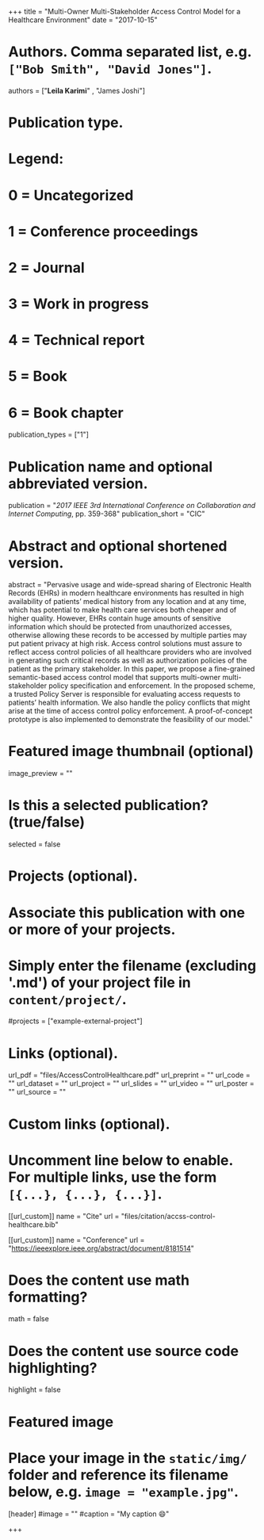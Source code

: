 +++
title = "Multi-Owner Multi-Stakeholder Access Control Model for a Healthcare Environment"
date = "2017-10-15"

# Authors. Comma separated list, e.g. `["Bob Smith", "David Jones"]`.

authors = ["**Leila Karimi**" , "James Joshi"]

# Publication type.
# Legend:
# 0 = Uncategorized
# 1 = Conference proceedings
# 2 = Journal
# 3 = Work in progress
# 4 = Technical report
# 5 = Book
# 6 = Book chapter
publication_types = ["1"]

# Publication name and optional abbreviated version.
publication = "*2017 IEEE 3rd International Conference on Collaboration and Internet Computing*, pp. 359-368"
publication_short = "CIC"

# Abstract and optional shortened version.
abstract = "Pervasive usage and wide-spread sharing of Electronic Health Records (EHRs) in modern healthcare environments has resulted in high availability of patients’ medical history from any location and at any time, which has potential to make health care services both cheaper and of higher quality. However, EHRs contain huge amounts of sensitive information which should be protected from unauthorized accesses, otherwise allowing these records to be accessed by multiple parties may put patient privacy at high risk. Access control solutions must assure to reflect access control policies of all healthcare providers who are involved in generating such critical records as well as authorization policies of the patient as the primary stakeholder. In this paper, we propose a fine-grained semantic-based access control model that supports multi-owner multi-stakeholder policy specification and enforcement. In the proposed scheme, a trusted Policy Server is responsible for evaluating access requests to patients’ health information. We also handle the policy conflicts that might arise at the time of access control policy enforcement. A proof-of-concept prototype is also implemented to demonstrate the feasibility of our model."

# Featured image thumbnail (optional)
image_preview = ""

# Is this a selected publication? (true/false)
selected = false

# Projects (optional).
#   Associate this publication with one or more of your projects.
#   Simply enter the filename (excluding '.md') of your project file in `content/project/`.
#projects = ["example-external-project"]

# Links (optional).
url_pdf = "files/AccessControlHealthcare.pdf"
url_preprint = ""
url_code = ""
url_dataset = ""
url_project = ""
url_slides = ""
url_video = ""
url_poster = ""
url_source = ""

# Custom links (optional).
#   Uncomment line below to enable. For multiple links, use the form `[{...}, {...}, {...}]`.
[[url_custom]]
name = "Cite"
url = "files/citation/accss-control-healthcare.bib"

[[url_custom]]
name = "Conference"
url = "https://ieeexplore.ieee.org/abstract/document/8181514"

# Does the content use math formatting?
math = false

# Does the content use source code highlighting?
highlight = false
  
# Featured image
# Place your image in the `static/img/` folder and reference its filename below, e.g. `image = "example.jpg"`.
[header]
#image = ""
#caption = "My caption :smile:"

+++